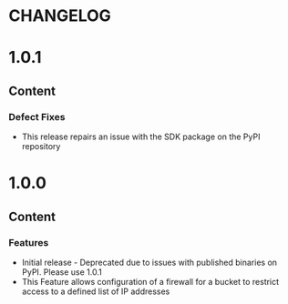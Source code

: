 # CHANGELOG

# 1.0.1
## Content
### Defect Fixes
* This release repairs an issue with the SDK package on the PyPI repository

# 1.0.0
## Content
### Features
* Initial release - Deprecated due to issues with published binaries on PyPI. Please use 1.0.1
* This Feature allows configuration of a firewall for a bucket to restrict access to a defined list of IP addresses

